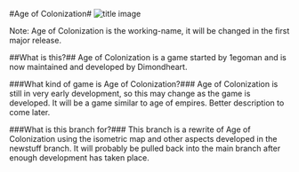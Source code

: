 #Age of Colonization#
![title image](https://lh6.googleusercontent.com/-lIJISgNGi-w/U3AFxZYO6gI/AAAAAAAAAq4/GXqbk2uBaW8/w500-h150-no/logo.png)

Note: Age of Colonization is the working-name, it will be changed in the first major release.

##What is this?##
Age of Colonization is a game started by 1egoman and is now maintained and developed by Dimondheart.

###What kind of game is Age of Colonization?###
Age of Colonization is still in very early development, so this may change as the game is developed.
It will be a game similar to age of empires.  Better description to come later.

###What is this branch for?###
This branch is a rewrite of Age of Colonization using the isometric map and other aspects developed in the newstuff branch.  It will probably be pulled back into the main branch after enough development has taken place.